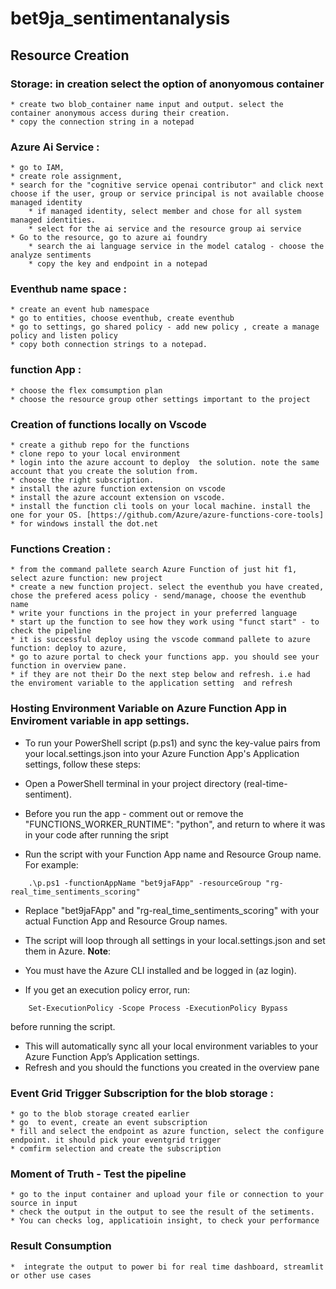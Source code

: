 # bet9ja_sentimentanalysis

## Resource Creation
### Storage: in creation select the option of anonyomous container
    * create two blob_container name input and output. select the container anonymous access during their creation.
    * copy the connection string in a notepad
### Azure Ai Service : 
    * go to IAM, 
    * create role assignment, 
    * search for the "cognitive service openai contributor" and click next choose if the user, group or service principal is not available choose managed identity
        * if managed identity, select member and chose for all system managed identities.
        * select for the ai service and the resource group ai service
    * Go to the resource, go to azure ai foundry
        * search the ai language service in the model catalog - choose the analyze sentiments
        * copy the key and endpoint in a notepad
### Eventhub name space :
    * create an event hub namespace
    * go to entities, choose eventhub, create eventhub
    * go to settings, go shared policy - add new policy , create a manage policy and listen policy
    * copy both connection strings to a notepad.

### function App :
    * choose the flex comsumption plan
    * choose the resource group other settings important to the project

### Creation of functions locally on Vscode
    * create a github repo for the functions
    * clone repo to your local environment
    * login into the azure account to deploy  the solution. note the same account that you create the solution from.
    * choose the right subscription.
    * install the azure function extension on vscode
    * install the azure account extension on vscode.
    * install the function cli tools on your local machine. install the one for your OS. [https://github.com/Azure/azure-functions-core-tools]
    * for windows install the dot.net

### Functions Creation :
    * from the command pallete search Azure Function of just hit f1, select azure function: new project
    * create a new function project. select the eventhub you have created, chose the prefered acess policy - send/manage, choose the eventhub name 
    * write your functions in the project in your preferred language
    * start up the function to see how they work using "funct start" - to check the pipeline
    * it is successful deploy using the vscode command pallete to azure function: deploy to azure, 
    * go to azure portal to check your functions app. you should see your function in overview pane. 
    * if they are not their Do the next step below and refresh. i.e had the enviroment variable to the application setting  and refresh

### Hosting Environment Variable on Azure Function App in Enviroment variable in app settings.

* To run your PowerShell script (p.ps1) and sync the key-value pairs from your local.settings.json into your Azure Function App's Application settings, follow these steps:

* Open a PowerShell terminal in your project directory (real-time-sentiment).

* Before you run the app - comment out or remove the "FUNCTIONS_WORKER_RUNTIME": "python", and return to where it was in your code  after running the sript

* Run the script with your Function App name and Resource Group name. For example:

```
    .\p.ps1 -functionAppName "bet9jaFApp" -resourceGroup "rg-real_time_sentiments_scoring"

```

* Replace "bet9jaFApp" and "rg-real_time_sentiments_scoring" with your actual Function App and Resource Group names.

* The script will loop through all settings in your local.settings.json and set them in Azure.
__Note__:

* You must have the Azure CLI installed and be logged in (az login).
* If you get an execution policy error, run:
```
    Set-ExecutionPolicy -Scope Process -ExecutionPolicy Bypass
```
before running the script.
* This will automatically sync all your local environment variables to your Azure Function App’s Application settings.
* Refresh and you should the functions you created in the overview pane

### Event Grid Trigger Subscription for the blob storage :
    * go to the blob storage created earlier
    * go  to event, create an event subscription
    * fill and select the endpoint as azure function, select the configure endpoint. it should pick your eventgrid trigger
    * comfirm selection and create the subscription

### Moment of Truth - Test the pipeline
    * go to the input container and upload your file or connection to your source in input
    * check the output in the output to see the result of the setiments.
    * You can checks log, applicatioin insight, to check your performance

### Result Consumption
    *  integrate the output to power bi for real time dashboard, streamlit or other use cases



